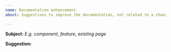 ```yaml
---
name: Documentation enhancement
about: Suggestions to improve the documentation, not related to a change.

---
```


**Subject:**
*E.g. component, feature, existing page*

**Suggestion:**
